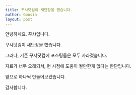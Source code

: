 ```yaml
---
title: 꾸샤닷컴이 새단장을 했습니다.
author: Goosia
layout: post
---
```


안녕하세요. 꾸샤입니다.

꾸샤닷컴이 새단장을 했습니다.

그러나, 기존 꾸샤닷컴에 포스팅들은 모두 사라졌습니다.

자료가 너무 오래되서, 현 시점에 도움이 될만한게 없다는 판단입니다.

앞으로 하나씩 만들어보겠습니다.

감사합니다.